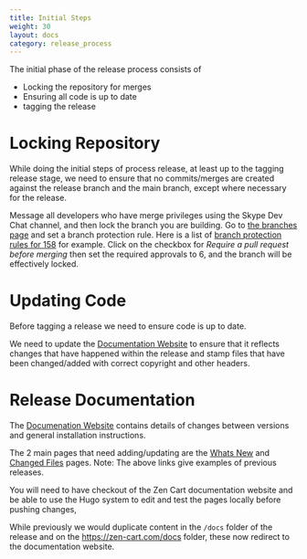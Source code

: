 ```yaml
---
title: Initial Steps
weight: 30
layout: docs
category: release_process
---
```

The initial phase of the release process consists of

 + Locking the repository for merges
 + Ensuring all code is up to date
 + tagging the release


# Locking Repository

While doing the initial steps of process release, at least up to the tagging release stage,
we need to ensure that no commits/merges are created against the release branch and the main branch,
except where necessary for the release.

Message all developers who have merge privileges using the Skype Dev Chat channel, and then lock the branch you are building.  Go to [the branches page](https://github.com/zencart/zencart/settings/branches) and set a branch protection rule.  Here is a list of [branch protection rules for 158](https://github.com/zencart/zencart/settings/branch_protection_rules/26951040) for example.  Click on the checkbox for *Require a pull request before merging*
then set the required approvals to 6, and the branch will be effectively locked.  


# Updating Code

Before tagging a release we need to ensure code is up to date.

We need to update the [Documentation Website](https:docs.zen-cart.com/release) to ensure that it reflects changes that have happened within
the release and stamp files that have been changed/added with correct copyright and other headers.

# Release Documentation

The [Documenation Website](https:docs.zen-cart.com/release)  contains details of changes between versions and general installation instructions.

The 2 main pages that need adding/updating are the [Whats New](https://docs.zen-cart.com/release/whatsnew_1.5.7.html)
and [Changed Files](https://docs.zen-cart.com/release/changed_files-v1-5-7.html) pages.
Note: The above links give examples of previous releases.

You will need to have checkout of the Zen Cart documentation website and be able to use the Hugo system to
edit and test the pages locally before pushing changes,

While previously we would duplicate content in the `/docs` folder of the release and on the
https://zen-cart.com/docs folder, these now redirect to the documentation website.
